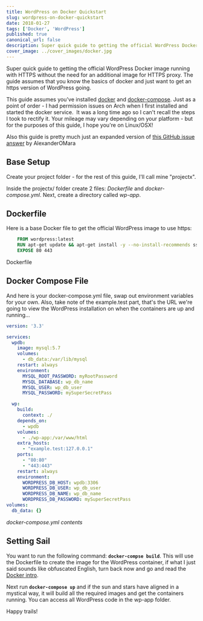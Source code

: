 ```yaml
---
title: WordPress on Docker Quickstart
slug: wordpress-on-docker-quickstart
date: 2018-01-27
tags: ['Docker', 'WordPress']
published: true
canonical_url: false
description: Super quick guide to getting the official WordPress Docker image running with HTTPS without the need for an additional image for HTTPS proxy. The guide assumes that you know the basics of docker and just want to get an https version of WordPress going.
cover_image: ../cover_images/docker.jpg
---
```


Super quick guide to getting the official WordPress Docker image running with HTTPS without the need for an additional image for HTTPS proxy. The guide assumes that you know the basics of docker and just want to get an https version of WordPress going.

This guide assumes you've installed [docker](https://docs.docker.com/install/) and [docker-compose](https://docs.docker.com/compose/install/). Just as a point of order - I had permission issues on Arch when I first installed and started the docker service.  It was a long time ago so I can't recall the steps I took to rectify it. Your mileage may vary depending on your platform - but for the purposes of this guide, I hope you're on Linux/OSX!

Also this guide is pretty much just an expanded version of [this GitHub issue answer](https://github.com/docker-library/wordpress/issues/46#issuecomment-347409659) by AlexanderOMara

## Base Setup

Create your project folder - for the rest of this guide, I'll call mine "projectx".

Inside the projectx/ folder create 2 files: *Dockerfile* and *docker-compose.yml*. Next, create a directory called *wp-app*.

## Dockerfile

Here is a base Docker file to get the official WordPress image to use https:

```dockerfile
    FROM wordpress:latest
    RUN apt-get update && apt-get install -y --no-install-recommends ssl-cert && rm -r /var/lib/apt/lists/* && a2enmod ssl && a2ensite default-ssl
    EXPOSE 80 443
```

Dockerfile
## Docker Compose File

And here is your docker-compose.yml file, swap out environment variables for your own. Also, take note of the example.test part, that's the URL we're going to view the WordPress installation on when the containers are up and running…

```yaml
version: '3.3'

services:
  wpdb:
    image: mysql:5.7
    volumes:
      - db_data:/var/lib/mysql
    restart: always
    environment:
      MYSQL_ROOT_PASSWORD: myRootPassword
      MYSQL_DATABASE: wp_db_name
      MYSQL_USER: wp_db_user
      MYSQL_PASSWORD: mySuperSecretPass

  wp:
    build:
      context: ./
    depends_on:
      - wpdb
    volumes:
      - ./wp-app:/var/www/html
    extra_hosts:
      - "example.test:127.0.0.1"
    ports:
      - "80:80"
      - "443:443"
    restart: always
    environment:
      WORDPRESS_DB_HOST: wpdb:3306
      WORDPRESS_DB_USER: wp_db_user
      WORDPRESS_DB_NAME: wp_db_name
      WORDPRESS_DB_PASSWORD: mySuperSecretPass
volumes:
  db_data: {}
```

_docker-compose.yml contents_

## Setting Sail

You want to run the following command: **`docker-compse build`**. This will use the Dockerfile to create the image for the WordPress container, if what I just said sounds like obfuscated English, turn back now and go and read the [Docker intro](https://docs.docker.com/get-started/).

Next run **`docker-compose up`** and if the sun and stars have aligned in a mystical way, it will build all the required images and get the containers running. You can access all WordPress code in the wp-app folder.

Happy trails!
